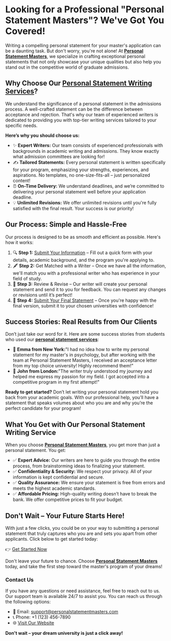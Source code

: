 # Looking for a Professional "Personal Statement Masters"? We've Got You Covered!

Writing a compelling personal statement for your master's application can be a daunting task. But don't worry, you're not alone! At **[Personal Statement Masters](https://tinyurl.com/topessay?keyword=personal+statement+masters)**, we specialize in crafting exceptional personal statements that not only showcase your unique qualities but also help you stand out in the competitive world of graduate admissions.

## Why Choose Our **[Personal Statement Writing Services](https://tinyurl.com/topessay?keyword=personal+statement+masters)**?

We understand the significance of a personal statement in the admissions process. A well-crafted statement can be the difference between acceptance and rejection. That's why our team of experienced writers is dedicated to providing you with top-tier writing services tailored to your specific needs.

**Here’s why you should choose us:**

- ✨ **Expert Writers:** Our team consists of experienced professionals with backgrounds in academic writing and admissions. They know exactly what admission committees are looking for!
- ✍️ **Tailored Statements:** Every personal statement is written specifically for your program, emphasizing your strengths, experiences, and aspirations. No templates, no one-size-fits-all – just personalized content!
- ⏰ **On-Time Delivery:** We understand deadlines, and we’re committed to delivering your personal statement well before your application deadline.
- 💡 **Unlimited Revisions:** We offer unlimited revisions until you're fully satisfied with the final result. Your success is our priority!

## Our Process: Simple and Hassle-Free

Our process is designed to be as smooth and efficient as possible. Here's how it works:

1. 🔍 **Step 1:** [Submit Your Information](https://tinyurl.com/topessay?keyword=personal+statement+masters) – Fill out a quick form with your details, academic background, and the program you're applying to.
2. 🖋️ **Step 2:** Get Matched with a Writer – Once we have all the information, we'll match you with a professional writer who has experience in your field of study.
3. 📝 **Step 3:** Review & Revise – Our writer will create your personal statement and send it to you for feedback. You can request any changes or revisions until it’s perfect!
4. 📅 **Step 4:** [Submit Your Final Statement](https://tinyurl.com/topessay?keyword=personal+statement+masters) – Once you're happy with the final version, submit it to your chosen universities with confidence!

## **Success Stories: Real Results from Our Clients**

Don’t just take our word for it. Here are some success stories from students who used our **[personal statement services](https://tinyurl.com/topessay?keyword=personal+statement+masters)**:

- 🌟 **Emma from New York:**"I had no idea how to write my personal statement for my master's in psychology, but after working with the team at Personal Statement Masters, I received an acceptance letter from my top choice university! Highly recommend them!"
- 🌟 **John from London:**"The writer truly understood my journey and helped me express my passion for my field. I got accepted into a competitive program in my first attempt!"

**Ready to get started?** Don’t let writing your personal statement hold you back from your academic goals. With our professional help, you’ll have a statement that speaks volumes about who you are and why you’re the perfect candidate for your program!

## **What You Get with Our Personal Statement Writing Service**

When you choose **[Personal Statement Masters](https://tinyurl.com/topessay?keyword=personal+statement+masters)**, you get more than just a personal statement. You get:

- ✅ **Expert Advice:** Our writers are here to guide you through the entire process, from brainstorming ideas to finalizing your statement.
- ✅ **Confidentiality & Security:** We respect your privacy. All of your information is kept confidential and secure.
- ✅ **Quality Assurance:** We ensure your statement is free from errors and meets the highest academic standards.
- ✅ **Affordable Pricing:** High-quality writing doesn’t have to break the bank. We offer competitive prices to fit your budget.

## Don't Wait – Your Future Starts Here!

With just a few clicks, you could be on your way to submitting a personal statement that truly captures who you are and sets you apart from other applicants. Click below to get started today:

👉 [Get Started Now](https://tinyurl.com/topessay?keyword=personal+statement+masters)

Don't leave your future to chance. Choose **[Personal Statement Masters](https://tinyurl.com/topessay?keyword=personal+statement+masters)** today, and take the first step toward the master's program of your dreams!

### Contact Us

If you have any questions or need assistance, feel free to reach out to us. Our support team is available 24/7 to assist you. You can reach us through the following options:

- 📧 Email: [support@personalstatementmasters.com](mailto:support@personalstatementmasters.com)
- 📞 Phone: +1 (123) 456-7890
- 🌐 [Visit Our Website](https://tinyurl.com/topessay?keyword=personal+statement+masters)

**Don't wait – your dream university is just a click away!**
